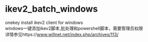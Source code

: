 # ikev2_batch_windows
onekey install ikev2 client for windows<br/>
windows一键添加ikev2脚本,批处理和powershell脚本，需要管理员权限<br/>
详情参见https://www.willnet.net/index.php/archives/113/
